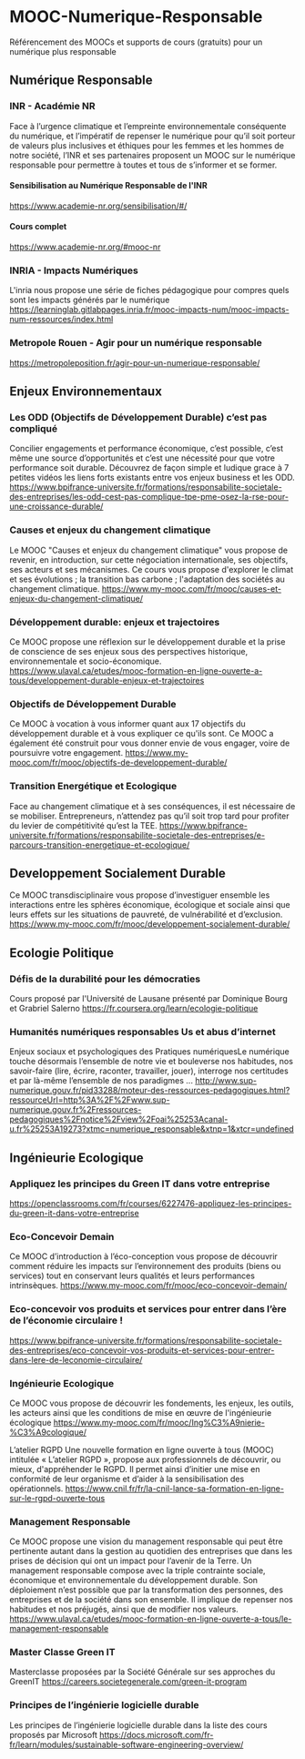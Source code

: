 # MOOC-Numerique-Responsable
Référencement des MOOCs et supports de cours (gratuits) pour un numérique plus responsable

## Numérique Responsable
### INR - Académie NR
Face à l’urgence climatique et l’empreinte environnementale conséquente du numérique, et l’impératif de repenser le numérique pour qu’il soit porteur de valeurs plus inclusives et éthiques pour les femmes et les hommes de notre société, l’INR et ses partenaires proposent un MOOC sur le numérique responsable pour permettre à toutes et tous de s’informer et se former.

#### Sensibilisation au Numérique Responsable de l'INR 
https://www.academie-nr.org/sensibilisation/#/

#### Cours complet
https://www.academie-nr.org/#mooc-nr

### INRIA - Impacts Numériques	
L'inria nous propose une série de fiches pédagogique pour compres quels sont les impacts générés par le numérique
https://learninglab.gitlabpages.inria.fr/mooc-impacts-num/mooc-impacts-num-ressources/index.html

###  Metropole Rouen - Agir pour un numérique responsable
https://metropoleposition.fr/agir-pour-un-numerique-responsable/
 	
## Enjeux Environnementaux

### Les ODD (Objectifs de Développement Durable) c’est pas compliqué	
Concilier engagements et performance économique, c’est possible, c’est même une source d’opportunités et c’est une nécessité pour que votre performance soit durable. Découvrez de façon simple et ludique grace à 7 petites vidéos les liens forts existants entre vos enjeux business et les ODD.
https://www.bpifrance-universite.fr/formations/responsabilite-societale-des-entreprises/les-odd-cest-pas-complique-tpe-pme-osez-la-rse-pour-une-croissance-durable/

### Causes et enjeux du changement climatique	
Le MOOC "Causes et enjeux du changement climatique" vous propose de revenir, en introduction, sur cette négociation internationale, ses objectifs, ses acteurs et ses mécanismes. Ce cours vous propose d'explorer le climat et ses évolutions ; la transition bas carbone ; l'adaptation des sociétés au changement climatique.
https://www.my-mooc.com/fr/mooc/causes-et-enjeux-du-changement-climatique/

### Développement durable: enjeux et trajectoires	
Ce MOOC propose une réflexion sur le développement durable et la prise de conscience de ses enjeux sous des perspectives historique, environnementale et socio-économique.
https://www.ulaval.ca/etudes/mooc-formation-en-ligne-ouverte-a-tous/developpement-durable-enjeux-et-trajectoires

### Objectifs de Développement Durable	
Ce MOOC à vocation à vous informer quant aux 17 objectifs du développement durable et à vous expliquer ce qu'ils sont. Ce MOOC a également été construit pour vous donner envie de vous engager, voire de poursuivre votre engagement.
https://www.my-mooc.com/fr/mooc/objectifs-de-developpement-durable/

### Transition Energétique et Ecologique
Face au changement climatique et à ses conséquences, il est nécessaire de se mobiliser. Entrepreneurs, n’attendez pas qu’il soit trop tard pour profiter du levier de compétitivité qu’est la TEE.
https://www.bpifrance-universite.fr/formations/responsabilite-societale-des-entreprises/e-parcours-transition-energetique-et-ecologique/

## Developpement Socialement Durable	
Ce MOOC transdisciplinaire vous propose d’investiguer ensemble les interactions entre les sphères économique, écologique et sociale ainsi que leurs effets sur les situations de pauvreté, de vulnérabilité et d’exclusion.
https://www.my-mooc.com/fr/mooc/developpement-socialement-durable/

## Ecologie Politique 
### Défis de la durabilité pour les démocraties	
Cours proposé par l'Université de Lausane présenté par Dominique Bourg et Grabriel Salerno
https://fr.coursera.org/learn/ecologie-politique

### Humanités numériques responsables	Us et abus d’internet
Enjeux sociaux et psychologiques des Pratiques numériquesLe numérique touche désormais l’ensemble de notre vie et bouleverse nos habitudes, nos savoir-faire (lire, écrire, raconter, travailler, jouer), interroge nos certitudes et par là-même l’ensemble de nos paradigmes ...
http://www.sup-numerique.gouv.fr/pid33288/moteur-des-ressources-pedagogiques.html?ressourceUrl=http%3A%2F%2Fwww.sup-numerique.gouv.fr%2Fressources-pedagogiques%2Fnotice%2Fview%2Foai%25253Acanal-u.fr%25253A19273?xtmc=numerique_responsable&xtnp=1&xtcr=undefined

## Ingénieurie Ecologique

### Appliquez les principes du Green IT dans votre entreprise
https://openclassrooms.com/fr/courses/6227476-appliquez-les-principes-du-green-it-dans-votre-entreprise

### Eco-Concevoir Demain	
Ce MOOC d’introduction à l’éco-conception vous propose de découvrir comment réduire les impacts sur l’environnement des produits (biens ou services) tout en conservant leurs qualités et leurs performances intrinsèques.
https://www.my-mooc.com/fr/mooc/eco-concevoir-demain/

### Eco-concevoir vos produits et services pour entrer dans l’ère de l’économie circulaire !
https://www.bpifrance-universite.fr/formations/responsabilite-societale-des-entreprises/eco-concevoir-vos-produits-et-services-pour-entrer-dans-lere-de-leconomie-circulaire/

### Ingénieurie Ecologique
Ce MOOC vous propose de découvrir les fondements, les enjeux, les outils, les acteurs ainsi que les conditions de mise en œuvre de l'ingénieurie écologique
https://www.my-mooc.com/fr/mooc/Ing%C3%A9nierie-%C3%A9cologique/

L’atelier RGPD	Une nouvelle formation en ligne ouverte à tous (MOOC) intitulée « L’atelier RGPD », propose aux professionnels de découvrir, ou mieux, d'appréhender le RGPD. Il permet ainsi d’initier une mise en conformité de leur organisme et d’aider à la sensibilisation des opérationnels.
https://www.cnil.fr/fr/la-cnil-lance-sa-formation-en-ligne-sur-le-rgpd-ouverte-tous

### Management Responsable	
Ce MOOC propose une vision du management responsable qui peut être pertinente autant dans la gestion au quotidien des entreprises que dans les prises de décision qui ont un impact pour l’avenir de la Terre. Un management responsable compose avec la triple contrainte sociale, économique et environnementale du développement durable. Son déploiement n’est possible que par la transformation des personnes, des entreprises et de la société dans son ensemble. Il implique de repenser nos habitudes et nos préjugés, ainsi que de modifier nos valeurs.
https://www.ulaval.ca/etudes/mooc-formation-en-ligne-ouverte-a-tous/le-management-responsable

### Master Classe Green IT	
Masterclasse proposées par la Société Générale sur ses approches du GreenIT
https://careers.societegenerale.com/green-it-program

### Principes de l’ingénierie logicielle durable	
Les principes de l’ingénierie logicielle durable dans la liste des cours proposés par Microsoft
https://docs.microsoft.com/fr-fr/learn/modules/sustainable-software-engineering-overview/
